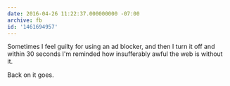 ```yaml
---
date: 2016-04-26 11:22:37.000000000 -07:00
archive: fb
id: '1461694957'
---
```


Sometimes I feel guilty for using an ad blocker, and then I turn it off and within 30 seconds I'm reminded how insufferably awful the web is without it.

Back on it goes.
